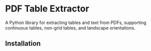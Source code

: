 # PDF Table Extractor

A Python library for extracting tables and text from PDFs, supporting continuous tables, non-grid tables, and landscape orientations.

## Installation
